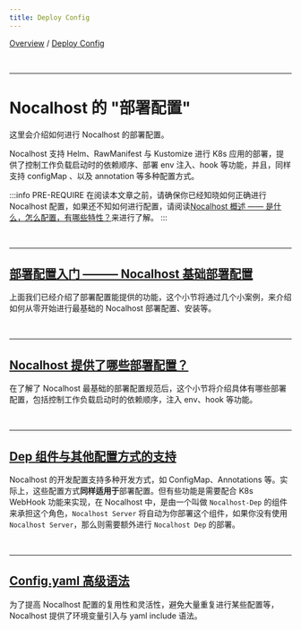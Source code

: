 ```yaml
---
title: Deploy Config
---
```

[Overview](config-en.md) / [Deploy Config](config-deployment-en.md)

<br/>

******

# Nocalhost 的 "部署配置"

这里会介绍如何进行 Nocalhost 的部署配置。

Nocalhost 支持 Helm、RawManifest 与 Kustomize 进行 K8s 应用的部署，提供了控制工作负载启动时的依赖顺序、部署 env 注入、hook 等功能，并且，同样支持 configMap 、以及 annotation 等多种配置方式。

:::info PRE-REQUIRE
在阅读本文章之前，请确保你已经知晓如何正确进行 Nocalhost 配置，如果还不知如何进行配置，请阅读[Nocalhost 概述 —— 是什么，怎么配置，有哪些特性？](config-overview-en.md)来进行了解。
:::

<br/>

******

## [部署配置入门 ——— Nocalhost 基础部署配置](config-deployment-quickstart.md)

上面我们已经介绍了部署配置能提供的功能，这个小节将通过几个小案例，来介绍如何从零开始进行最基础的 Nocalhost 部署配置、安装等。

<br/>

******

## [Nocalhost 提供了哪些部署配置？](config-deployment-spec.md)

在了解了 Nocalhost 最基础的部署配置规范后，这个小节将介绍具体有哪些部署配置，包括控制工作负载启动时的依赖顺序，注入 env、hook 等功能。

<br/>

******

## [Dep 组件与其他配置方式的支持](config-deployment-advance.md)
Nocalhost 的开发配置支持多种开发方式，如 ConfigMap、Annotations 等。实际上，这些配置方式**同样适用于**部署配置。但有些功能是需要配合 K8s WebHook 功能来实现，在 Nocalhost 中，是由一个叫做 `Nocalhost-Dep` 的组件来承担这个角色，`Nocalhost Server` 将自动为你部署这个组件，如果你没有使用 `Nocalhost Server`，那么则需要额外进行 `Nocalhost Dep` 的部署。

<br/>

******

## [Config.yaml 高级语法](config-deployment-syntax.md)

为了提高 Nocalhost 配置的复用性和灵活性，避免大量重复进行某些配置等，Nocalhost 提供了环境变量引入与 yaml include 语法。